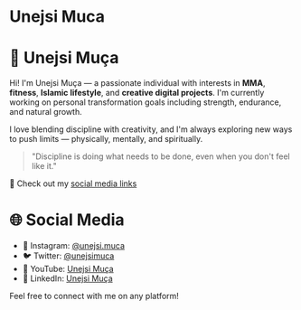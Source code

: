 # Unejsi Muca

# 👤 Unejsi Muça

Hi! I'm Unejsi Muça — a passionate individual with interests in **MMA**, **fitness**, **Islamic lifestyle**, and **creative digital projects**. I'm currently working on personal transformation goals including strength, endurance, and natural growth.

I love blending discipline with creativity, and I'm always exploring new ways to push limits — physically, mentally, and spiritually.

> "Discipline is doing what needs to be done, even when you don't feel like it."

🔗 Check out my [social media links](./socials.md)


# 🌐 Social Media

- 📸 Instagram: [@unejsi.muca](https://www.instagram.com/muca_u20/)
- 🐦 Twitter: [@unejsimuca](https://x.com/MucaU20)
- 🎥 YouTube: [Unejsi Muça](hhttps://www.youtube.com/@mrcode2023)
- 💼 LinkedIn: [Unejsi Muça](https://www.linkedin.com/in/unejsi-mu%C3%A7a-371165377/)

Feel free to connect with me on any platform!
